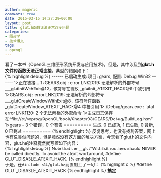 ```yaml
---
author: mageric
comments: true
date: 2015-03-15 14:27:29+00:00
layout: post
title: glut.h函数无法正常连接问题
categories:
- 图形学
- 技术博文
tags:
- opengl
---
```

看了一本书《OpenGL三维图形系统开发与应用技术》，但是，其中涉及到**glut.h文件的函数无法正常连接**，典型的错误如下：   
{% highlight debug %}
------ 已启动生成: 项目: gears, 配置: Debug Win32 ------
1>正在链接...
1>GEARS.obj : error LNK2019: 无法解析的外部符号 ___glutInitWithExit@12，该符号在函数 _glutInit_ATEXIT_HACK@8 中被引用
1>GEARS.obj : error LNK2019: 无法解析的外部符号 ___glutCreateWindowWithExit@8，该符号在函数 _glutCreateWindow_ATEXIT_HACK@4 中被引用
1>./Debug/gears.exe : fatal error LNK1120: 2 个无法解析的外部命令
1>生成日志保存在“file://c:/vcprog/OpenGL/book/Chapter03/GEARS/Debug/BuildLog.htm”
1>gears - 3 个错误，0 个警告
========== 生成: 0 已成功, 1 已失败, 0 最新, 0 已跳过 ==========
{% endhighlight %}
反复思考，也没有找到答案，网上也有说类似问题的，但是竟然没有这方面的解决方案，今天看了glut.h的文件内容，glut.h的注释竟然就写着如下内容：   
{% highlight debug %}
Note that the __glut*WithExit routines should NEVER be called directly.
To avoid the atexit workaround, #define GLUT_DISABLE_ATEXIT_HACK.
{% endhighlight %}    
于是，在`#include <GL/glut.h>`前面加上了一句：
{% highlight c %}
#define GLUT_DISABLE_ATEXIT_HACK
{% endhighlight %}
**搞定**

